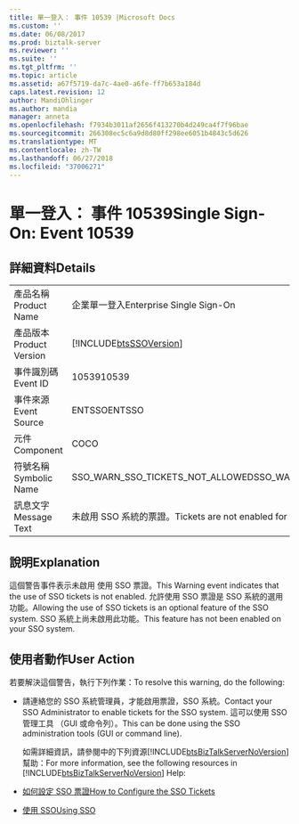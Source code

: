 ```yaml
---
title: 單一登入： 事件 10539 |Microsoft Docs
ms.custom: ''
ms.date: 06/08/2017
ms.prod: biztalk-server
ms.reviewer: ''
ms.suite: ''
ms.tgt_pltfrm: ''
ms.topic: article
ms.assetid: a67f5719-da7c-4ae0-a6fe-ff7b653a184d
caps.latest.revision: 12
author: MandiOhlinger
ms.author: mandia
manager: anneta
ms.openlocfilehash: f7934b3011af2656f413270b4d249ca4f7f96bae
ms.sourcegitcommit: 266308ec5c6a9d8d80ff298ee6051b4843c5d626
ms.translationtype: MT
ms.contentlocale: zh-TW
ms.lasthandoff: 06/27/2018
ms.locfileid: "37006271"
---
```

# <a name="single-sign-on-event-10539"></a><span data-ttu-id="16c8e-102">單一登入： 事件 10539</span><span class="sxs-lookup"><span data-stu-id="16c8e-102">Single Sign-On: Event 10539</span></span>
## <a name="details"></a><span data-ttu-id="16c8e-103">詳細資料</span><span class="sxs-lookup"><span data-stu-id="16c8e-103">Details</span></span>  

|                 |                                                            |
|-----------------|------------------------------------------------------------|
|  <span data-ttu-id="16c8e-104">產品名稱</span><span class="sxs-lookup"><span data-stu-id="16c8e-104">Product Name</span></span>   |                 <span data-ttu-id="16c8e-105">企業單一登入</span><span class="sxs-lookup"><span data-stu-id="16c8e-105">Enterprise Single Sign-On</span></span>                  |
| <span data-ttu-id="16c8e-106">產品版本</span><span class="sxs-lookup"><span data-stu-id="16c8e-106">Product Version</span></span> | [!INCLUDE[btsSSOVersion](../includes/btsssoversion-md.md)] |
|    <span data-ttu-id="16c8e-107">事件識別碼</span><span class="sxs-lookup"><span data-stu-id="16c8e-107">Event ID</span></span>     |                           <span data-ttu-id="16c8e-108">10539</span><span class="sxs-lookup"><span data-stu-id="16c8e-108">10539</span></span>                            |
|  <span data-ttu-id="16c8e-109">事件來源</span><span class="sxs-lookup"><span data-stu-id="16c8e-109">Event Source</span></span>   |                           <span data-ttu-id="16c8e-110">ENTSSO</span><span class="sxs-lookup"><span data-stu-id="16c8e-110">ENTSSO</span></span>                           |
|    <span data-ttu-id="16c8e-111">元件</span><span class="sxs-lookup"><span data-stu-id="16c8e-111">Component</span></span>    |                             <span data-ttu-id="16c8e-112">CO</span><span class="sxs-lookup"><span data-stu-id="16c8e-112">CO</span></span>                             |
|  <span data-ttu-id="16c8e-113">符號名稱</span><span class="sxs-lookup"><span data-stu-id="16c8e-113">Symbolic Name</span></span>  |              <span data-ttu-id="16c8e-114">SSO_WARN_SSO_TICKETS_NOT_ALLOWED</span><span class="sxs-lookup"><span data-stu-id="16c8e-114">SSO_WARN_SSO_TICKETS_NOT_ALLOWED</span></span>              |
|  <span data-ttu-id="16c8e-115">訊息文字</span><span class="sxs-lookup"><span data-stu-id="16c8e-115">Message Text</span></span>   |        <span data-ttu-id="16c8e-116">未啟用 SSO 系統的票證。</span><span class="sxs-lookup"><span data-stu-id="16c8e-116">Tickets are not enabled for the SSO system.</span></span>         |

## <a name="explanation"></a><span data-ttu-id="16c8e-117">說明</span><span class="sxs-lookup"><span data-stu-id="16c8e-117">Explanation</span></span>  
 <span data-ttu-id="16c8e-118">這個警告事件表示未啟用 使用 SSO 票證。</span><span class="sxs-lookup"><span data-stu-id="16c8e-118">This Warning event indicates that the use of SSO tickets is not enabled.</span></span> <span data-ttu-id="16c8e-119">允許使用 SSO 票證是 SSO 系統的選用功能。</span><span class="sxs-lookup"><span data-stu-id="16c8e-119">Allowing the use of SSO tickets is an optional feature of the SSO system.</span></span> <span data-ttu-id="16c8e-120">SSO 系統上尚未啟用此功能。</span><span class="sxs-lookup"><span data-stu-id="16c8e-120">This feature has not been enabled on your SSO system.</span></span>  

## <a name="user-action"></a><span data-ttu-id="16c8e-121">使用者動作</span><span class="sxs-lookup"><span data-stu-id="16c8e-121">User Action</span></span>  
 <span data-ttu-id="16c8e-122">若要解決這個警告，執行下列作業：</span><span class="sxs-lookup"><span data-stu-id="16c8e-122">To resolve this warning, do the following:</span></span>  

- <span data-ttu-id="16c8e-123">請連絡您的 SSO 系統管理員，才能啟用票證，SSO 系統。</span><span class="sxs-lookup"><span data-stu-id="16c8e-123">Contact your SSO Administrator to enable tickets for the SSO system.</span></span> <span data-ttu-id="16c8e-124">這可以使用 SSO 管理工具 （GUI 或命令列）。</span><span class="sxs-lookup"><span data-stu-id="16c8e-124">This can be done using the SSO administration tools (GUI or command line).</span></span>  

  <span data-ttu-id="16c8e-125">如需詳細資訊，請參閱中的下列資源[!INCLUDE[btsBizTalkServerNoVersion](../includes/btsbiztalkservernoversion-md.md)]幫助：</span><span class="sxs-lookup"><span data-stu-id="16c8e-125">For more information, see the following resources in [!INCLUDE[btsBizTalkServerNoVersion](../includes/btsbiztalkservernoversion-md.md)] Help:</span></span>  

- [<span data-ttu-id="16c8e-126">如何設定 SSO 票證</span><span class="sxs-lookup"><span data-stu-id="16c8e-126">How to Configure the SSO Tickets</span></span>](../core/how-to-configure-the-sso-tickets.md)  

- [<span data-ttu-id="16c8e-127">使用 SSO</span><span class="sxs-lookup"><span data-stu-id="16c8e-127">Using SSO</span></span>](../core/using-sso.md)
